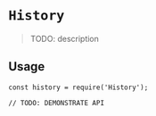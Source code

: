 # `History`

> TODO: description

## Usage

```
const history = require('History');

// TODO: DEMONSTRATE API
```

